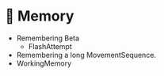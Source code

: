 # 💜 <neuro>Memory</neuro>

- Remembering Beta
    - FlashAttempt
- Remembering a long MovementSequence.
- WorkingMemory


<!-- @include: /Neuro_Placeholder.md -->